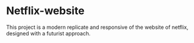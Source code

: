 # Netflix-website
This project is a modern replicate and responsive of the website of netflix, designed with a futurist approach.  
